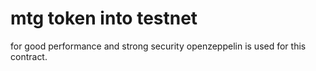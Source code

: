 # mtg token into testnet
for good performance and strong security openzeppelin is used for this contract.
